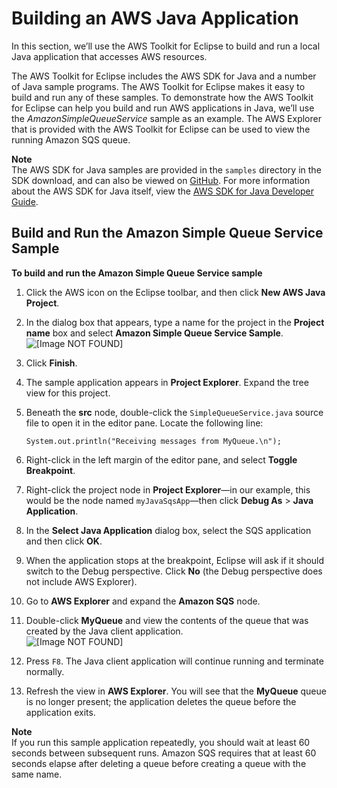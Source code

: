 # Building an AWS Java Application<a name="tke_java_apps"></a>

In this section, we’ll use the AWS Toolkit for Eclipse to build and run a local Java application that accesses AWS resources\.

The AWS Toolkit for Eclipse includes the AWS SDK for Java and a number of Java sample programs\. The AWS Toolkit for Eclipse makes it easy to build and run any of these samples\. To demonstrate how the AWS Toolkit for Eclipse can help you build and run AWS applications in Java, we’ll use the *AmazonSimpleQueueService* sample as an example\. The AWS Explorer that is provided with the AWS Toolkit for Eclipse can be used to view the running Amazon SQS queue\.

**Note**  
The AWS SDK for Java samples are provided in the `samples` directory in the SDK download, and can also be viewed on [GitHub](https://github.com/aws/aws-sdk-java/tree/master/src/samples)\. For more information about the AWS SDK for Java itself, view the [AWS SDK for Java Developer Guide](https://docs.aws.amazon.com/sdk-for-java/v1/developer-guide/)\.

## Build and Run the Amazon Simple Queue Service Sample<a name="buid-run-sqs-sample"></a>

 **To build and run the Amazon Simple Queue Service sample** 

1. Click the AWS icon on the Eclipse toolbar, and then click **New AWS Java Project**\.

1. In the dialog box that appears, type a name for the project in the **Project name** box and select **Amazon Simple Queue Service Sample**\.  
![\[Image NOT FOUND\]](http://docs.aws.amazon.com/toolkit-for-eclipse/v1/user-guide/images/tke-aws-java-project.png)

1. Click **Finish**\.

1. The sample application appears in **Project Explorer**\. Expand the tree view for this project\.

1. Beneath the **src** node, double\-click the `SimpleQueueService.java` source file to open it in the editor pane\. Locate the following line:

   ```
   System.out.println("Receiving messages from MyQueue.\n");
   ```

1. Right\-click in the left margin of the editor pane, and select **Toggle Breakpoint**\.

1. Right\-click the project node in **Project Explorer**—in our example, this would be the node named `myJavaSqsApp`—then click **Debug As** > **Java Application**\.

1. In the **Select Java Application** dialog box, select the SQS application and then click **OK**\.

1. When the application stops at the breakpoint, Eclipse will ask if it should switch to the Debug perspective\. Click **No** \(the Debug perspective does not include AWS Explorer\)\.

1. Go to **AWS Explorer** and expand the **Amazon SQS** node\.

1. Double\-click **MyQueue** and view the contents of the queue that was created by the Java client application\.  
![\[Image NOT FOUND\]](http://docs.aws.amazon.com/toolkit-for-eclipse/v1/user-guide/images/tke-aws-explorer-sqs-queue.png)

1. Press `F8`\. The Java client application will continue running and terminate normally\.

1. Refresh the view in **AWS Explorer**\. You will see that the **MyQueue** queue is no longer present; the application deletes the queue before the application exits\.

**Note**  
If you run this sample application repeatedly, you should wait at least 60 seconds between subsequent runs\. Amazon SQS requires that at least 60 seconds elapse after deleting a queue before creating a queue with the same name\.